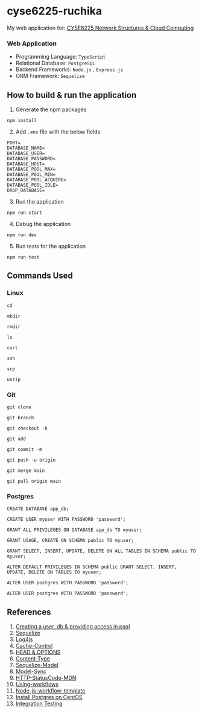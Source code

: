 # cyse6225-ruchika

My web application for: [CYSE6225 Network Structures &amp; Cloud Computing](https://spring2024.csye6225.cloud/)

### Web Application

* Programming Language: `TypeScript` 
* Relational Database: `PostgreSQL`
* Backend Frameworks: `Node.js` , `Express.js`
* ORM Framework: `Sequelize`

## How to build & run the application

1. Generate the npm packages

```
npm install
```

2. Add `.env` file with the below fields
   
```
PORT=
DATABASE_NAME=
DATABASE_USER=
DATABASE_PASSWORD=
DATABASE_HOST=
DATABASE_POOL_MAX=
DATABASE_POOL_MIN=
DATABASE_POOL_ACQUIRE=
DATABASE_POOL_IDLE=
DROP_DATABASE=
```

3. Run the application

```
npm run start
```

4. Debug the application
```
npm run dev
```

5. Run tests for the application
```
npm run test
```


## Commands Used

### Linux

```
cd
```

```
mkdir
```

```
rmdir
```

```
ls
```

```
curl
```

```
ssh
```

```
scp
```

```
unzip
```

### Git

```
git clone
```

```
git branch
```

```
git checkout -b
```

```
git add
```

```
git commit -m
```

```
git push -u origin
```

```
git merge main
```

```
git pull origin main
```


### Postgres
```
CREATE DATABASE app_db;
```

```
CREATE USER myuser WITH PASSWORD 'password';
```

```
GRANT ALL PRIVILEGES ON DATABASE app_db TO myuser;
```

```
GRANT USAGE, CREATE ON SCHEMA public TO myuser;
```

```
GRANT SELECT, INSERT, UPDATE, DELETE ON ALL TABLES IN SCHEMA public TO myuser;
``` 

```
ALTER DEFAULT PRIVILEGES IN SCHEMA public GRANT SELECT, INSERT, UPDATE, DELETE ON TABLES TO myuser;
```

```
ALTER USER postgres WITH PASSWORD 'password';
```

```
ALTER USER postgres WITH PASSWORD 'password';
```

## References

1. [Creating a user, db & providing access in psql](https://medium.com/coding-blocks/creating-user-database-and-adding-access-on-postgresql-8bfcd2f4a91e) 
2. [Sequelize](https://sequelize.org/docs/v6/getting-started/)
3. [Log4js](https://www.npmjs.com/package/log4js)
4. [Cache-Control](https://developer.mozilla.org/en-US/docs/Web/HTTP/Headers/Cache-Control)
5. [HEAD & OPTIONS](https://stackoverflow.com/questions/6660019/restful-api-methods-head-options#:~:text=OPTIONS%20tells%20you%20things%20such,status%20code%20would%20be%20returned.)
6. [Content-Type](https://developer.mozilla.org/en-US/docs/Web/HTTP/Headers/Content-Type)
7. [Sequelize-Model](https://sequelize.org/docs/v6/core-concepts/model-basics/)
8. [Model-Sync](https://sequelize.org/docs/v7/models/model-synchronization/)
9. [HTTP-StatusCode-MDN](https://developer.mozilla.org/en-US/docs/Web/HTTP/Status)
10. [Using-workflows](https://docs.github.com/en/actions/using-workflows)
11. [Node-js-workflow-template](https://github.com/actions/starter-workflows/blob/main/ci/node.js.yml)
12. [Install Postgres on CentOS](https://www.linode.com/docs/guides/centos-install-and-use-postgresql/)
13. [Integration Testing](https://www.npmjs.com/package/supertest)